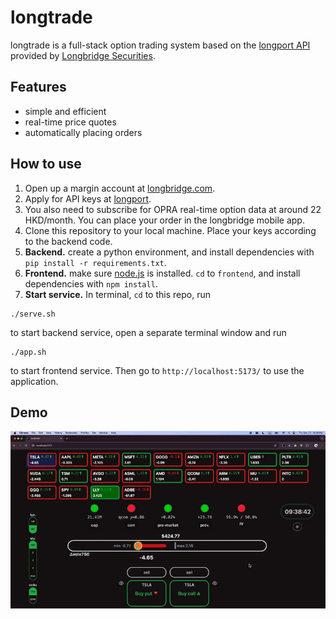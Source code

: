 # longtrade

longtrade is a full-stack option trading system based on the [longport API](https://open.longportapp.com/en/) provided by [Longbridge Securities](https://longbridge.com).

## Features
- simple and efficient
- real-time price quotes
- automatically placing orders

## How to use
1. Open up a margin account at [longbridge.com](https://longbridge.com).
2. Apply for API keys at [longport](https://open.longportapp.com).
3. You also need to subscribe for OPRA real-time option data at around 22 HKD/month. You can place your order in the longbridge mobile app. 
3. Clone this repository to your local machine. Place your keys according to the backend code.
4. **Backend.** create a python environment, and install dependencies with `pip install -r requirements.txt`.
5. **Frontend.** make sure [node.js](https://nodejs.org/en) is installed. `cd` to `frontend`, and install dependencies with `npm install`.
6. **Start service.** In terminal, `cd` to this repo, run 
```shell
./serve.sh
```
to start backend service, open a separate terminal window and run 
```shell
./app.sh
```
to start frontend service. Then go to `http://localhost:5173/` to use the application.

## Demo
![](/demo.gif)


